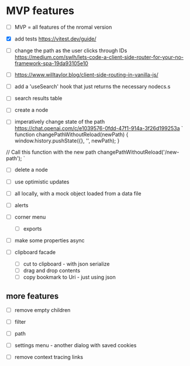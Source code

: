 
# MVP features
- [ ] MVP = all features of the nromal version

- [x] add tests https://vitest.dev/guide/
- [ ] change the path as the user clicks through IDs https://medium.com/swlh/lets-code-a-client-side-router-for-your-no-framework-spa-19da93105e10

- [ ] https://www.willtaylor.blog/client-side-routing-in-vanilla-js/
- [ ] add a 'useSearch' hook that just returns the necessary nodecs.s
- [ ] search results table
- [ ] create a node
- [ ] imperatively change state of the path https://chat.openai.com/c/e1039576-0fdd-47f1-914a-3f26d199253a
`
function changePathWithoutReload(newPath) {
  window.history.pushState({}, '', newPath);
}

// Call this function with the new path
changePathWithoutReload('/new-path');
`
- [ ] delete a node
- [ ] use optimistic updates
- [ ] all locally, with a mock object loaded from a data file
- [ ] alerts
- [ ] corner menu 
  - [ ] exports

- [ ] make some properties async

- [ ] clipboard facade
  - [ ] cut to clipboard - with json serialize
  - [ ] drag and drop contents
  - [ ] copy bookmark to Uri - just using json

## more features
- [ ] remove empty children
- [ ] filter
- [ ] path
- [ ] settings menu - another dialog with saved cookies
- [ ] remove context tracing links


